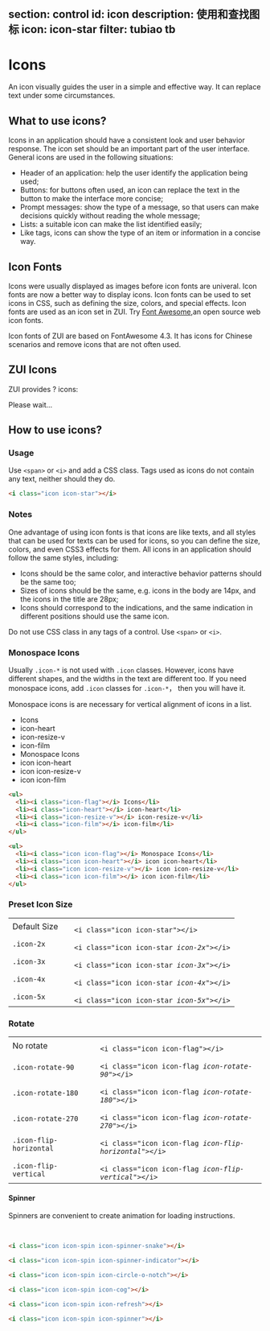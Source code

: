 ﻿section: control
id: icon
description: 使用和查找图标
icon: icon-star
filter: tubiao tb
---

# Icons

<style>
#iconsExample ul {padding: 0;}
#iconsExample li {
  cursor: pointer;
  float: left;
  width: 150px;
  line-height: 25px;
  list-style: none;
  padding: 2px 10px;
  white-space: nowrap;
  transition: all .3s;
}
#iconsExample li a {color: #333}
#iconsExample li a:hover {text-decoration: none}
#iconsExample li a > i {display: inline-block; min-width: 20px}
#iconsExample li:hover {background-color: #d5f1d7; transform: scale(1.2);}

.table-icons-example td {vertical-align: middle;}
.table-icons-example td pre {margin-bottom: 0;}

</style>

An icon visually guides the user in a simple and effective way. It can replace text under some circumstances.

## What to use icons?

Icons in an application should have a consistent look and user behavior response. The icon set should be an important part of the user interface. General icons are used in the following situations:

*   Header of an application: help the user identify the application being used;
*   Buttons: for buttons often used, an icon can replace the text in the button to make the interface more concise;
*   Prompt messages: show the type of a message, so that users can make decisions quickly without reading the whole message;
*   Lists: a suitable icon can make the list identified easily;
*   Like tags, icons can show the type of an item or information in a concise way.

## Icon Fonts

Icons were usually displayed as images before icon fonts are univeral. Icon fonts are now a better way to display icons. Icon fonts can be used to set icons in CSS, such as defining the size, colors, and special effects. Icon fonts are used as an icon set in ZUI. Try [Font Awesome](http://fortawesome.github.io/Font-Awesome/),an open source web icon fonts.

Icon fonts of ZUI are based on FontAwesome 4.3. It has icons for Chinese scenarios and remove icons that are not often used.

## ZUI Icons

ZUI provides <span class="icons-count">?</span> icons:

<div class="example" id="iconsExample">
  <div class="text-center text-muted"><i class="icon icon-spin icon-spinner-indicator"></i> Please wait...</div>
</div>

## How to use icons?

### Usage

Use `<span>` or `<i>` and add a CSS class. Tags used as icons do not contain any text, neither should they do.

```html
<i class="icon icon-star"></i>
```

### Notes

One advantage of using icon fonts is that icons are like texts, and all styles that can be used for texts can be used for icons, so you can define the size, colors, and even  CSS3 effects for them. All icons in an application should follow the same styles, including:

*   Icons should be the same color, and interactive behavior patterns should be the same too;
*   Sizes of icons should be the same, e.g. icons in the body are 14px, and the icons in the title are 28px;
*   Icons should correspond to the indications, and the same indication in different positions should use the same icon.

<div class="alert alert-danger">
  <p>
  Do not use CSS class in any tags of a control. Use <code>&lt;span&gt;</code> or <code>&lt;i&gt;</code>.</p>
</div>

### Monospace Icons

Usually `.icon-*` is not used with `.icon` classes. However, icons have different shapes, and the widths in the text are different too. If you need monospace icons, add `.icon` classes for `.icon-*`， then you will have it.

Monospace icons is are necessary for vertical alignment of icons in a list.

<example>
  <div class="row">
    <div class="col-sm-6">
      <ul style="margin: 0">
        <li><i class="icon-flag"></i> Icons</li>
        <li><i class="icon-heart"></i> <span class="code">icon-heart</span></li>
        <li><i class="icon-resize-v"></i> <span class="code">icon-resize-v</span></li>
        <li><i class="icon-film"></i> <span class="code">icon-film</span></li>
      </ul>
    </div>
    <div class="col-sm-6">
      <ul style="margin: 0">
        <li><i class="icon icon-flag"></i> Monospace Icons</li>
        <li><i class="icon icon-heart"></i> <span class="code">icon icon-heart</span></li>
        <li><i class="icon icon-resize-v"></i> <span class="code">icon icon-resize-v</span></li>
        <li><i class="icon icon-film"></i> <span class="code">icon icon-film</span></li>
      </ul>
    </div>
  </div>
</example>

```html
<ul>
  <li><i class="icon-flag"></i> Icons</li>
  <li><i class="icon-heart"></i> icon-heart</li>
  <li><i class="icon-resize-v"></i> icon-resize-v</li>
  <li><i class="icon-film"></i> icon-film</li>
</ul>

<ul>
  <li><i class="icon icon-flag"></i> Monospace Icons</li>
  <li><i class="icon icon-heart"></i> icon icon-heart</li>
  <li><i class="icon icon-resize-v"></i> icon icon-resize-v</li>
  <li><i class="icon icon-film"></i> icon icon-film</li>
</ul>
```

### Preset Icon Size

<div class="example">
  <table class="table table-icons-example">
    <tbody><tr>
      <td>Default Size</td>
      <td><i class="icon icon-star"></i></td>
      <td><pre><code>&lt;i class="icon icon-star"&gt;&lt;/i&gt;</code></pre></td>
    </tr>
    <tr>
      <td><code>.icon-2x</code></td>
      <td><i class="icon icon-star icon-2x"></i></td>
      <td><pre><code>&lt;i class="icon icon-star <em>icon-2x</em>"&gt;&lt;/i&gt;</code></pre></td>
    </tr>
    <tr>
      <td><code>.icon-3x</code></td>
      <td><i class="icon icon-star icon-3x"></i></td>
      <td><pre><code>&lt;i class="icon icon-star <em>icon-3x</em>"&gt;&lt;/i&gt;</code></pre></td>
    </tr>
    <tr>
      <td><code>.icon-4x</code></td>
      <td><i class="icon icon-star icon-4x"></i></td>
      <td><pre><code>&lt;i class="icon icon-star <em>icon-4x</em>"&gt;&lt;/i&gt;</code></pre></td>
    </tr>
    <tr>
      <td><code>.icon-5x</code></td>
      <td><i class="icon icon-star icon-5x"></i></td>
      <td><pre><code>&lt;i class="icon icon-star <em>icon-5x</em>"&gt;&lt;/i&gt;</code></pre></td>
    </tr>
  </tbody></table>
</div>

### Rotate

<div class="example">
  <table class="table table-icons-example">
    <tbody><tr>
      <td>No rotate</td>
      <td><i class="icon icon-2x icon-flag"></i></td>
      <td><pre><code>&lt;i class="icon icon-flag"&gt;&lt;/i&gt;</code></pre></td>
    </tr>
    <tr>
      <td><code>.icon-rotate-90</code></td>
      <td><i class="icon icon-2x icon-flag icon-rotate-90"></i></td>
      <td><pre><code>&lt;i class="icon icon-flag <em>icon-rotate-90</em>"&gt;&lt;/i&gt;</code></pre></td>
    </tr>
    <tr>
      <td><code>.icon-rotate-180</code></td>
      <td><i class="icon icon-2x icon-flag icon-rotate-180"></i></td>
      <td><pre><code>&lt;i class="icon icon-flag <em>icon-rotate-180</em>"&gt;&lt;/i&gt;</code></pre></td>
    </tr>
    <tr>
      <td><code>.icon-rotate-270</code></td>
      <td><i class="icon icon-2x icon-flag icon-rotate-270"></i></td>
      <td><pre><code>&lt;i class="icon icon-flag <em>icon-rotate-270</em>"&gt;&lt;/i&gt;</code></pre></td>
    </tr>
    <tr>
      <td><code>.icon-flip-horizontal</code></td>
      <td><i class="icon icon-2x icon-flag icon-flip-horizontal"></i></td>
      <td><pre><code>&lt;i class="icon icon-flag <em>icon-flip-horizontal</em>"&gt;&lt;/i&gt;</code></pre></td>
    </tr>
    <tr>
      <td><code>.icon-flip-vertical</code></td>
      <td><i class="icon icon-2x icon-flag icon-flip-vertical"></i></td>
      <td><pre><code>&lt;i class="icon icon-flag <em>icon-flip-vertical</em>"&gt;&lt;/i&gt;</code></pre></td>
    </tr>
  </tbody></table>
</div>

#### Spinner

Spinners are convenient to create animation for loading instructions.

<div class="example">
  <i class="icon icon-spin icon-spinner-snake"></i> &nbsp; 
  <i class="icon icon-spin icon-spinner-indicator"></i> &nbsp; 
  <i class="icon icon-spin icon-circle-o-notch"></i> &nbsp; 
  <i class="icon icon-spin icon-cog"></i> &nbsp; 
  <i class="icon icon-spin icon-refresh"></i> &nbsp; 
  <i class="icon icon-spin icon-spinner"></i>
</div>

```html
<i class="icon icon-spin icon-spinner-snake"></i>
```

```html
<i class="icon icon-spin icon-spinner-indicator"></i>
```

```html
<i class="icon icon-spin icon-circle-o-notch"></i>
```

```html
<i class="icon icon-spin icon-cog"></i>
```

```html
<i class="icon icon-spin icon-refresh"></i>
```

```html
<i class="icon icon-spin icon-spinner"></i>
```

<script>
function afterPageLoad() {
    if($.doc) {
        var url = $('body').hasClass('layout-page') ? '../icons.json' : 'docs/icons.json';
        $.doc.loadData(url, function(data) {
            var iconCount = 0;
            var $list = $('<ul class="clearfix"></ul>');
            $.each(data, function(name, icon) {
                iconCount++;
                var $li = $('<li><a href="#search/icon-' + name + '"><i class="icon-' + name + '"></i> ' + name + '</a></li>');
                icon.id = name;
                $li.data('icon', icon);
                $list.append($li);
            });
            $('#iconsExample').empty().append($list);
            $('#pageBody .icons-count').text(iconCount);
        });
    }
}
</script>
